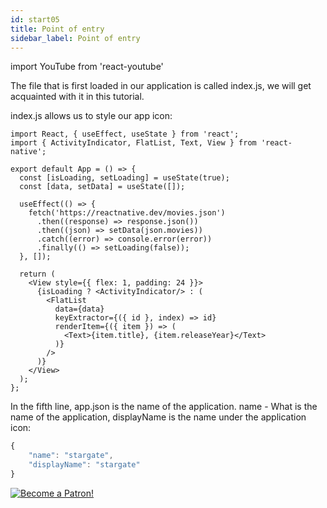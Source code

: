 ```yaml
---
id: start05
title: Point of entry
sidebar_label: Point of entry
---
```


import YouTube from 'react-youtube'


The file that is first loaded in our application is called index.js, we will get acquainted with it in this tutorial.

<YouTube videoId='Iw8tKp0ALkA' />

index.js allows us to style our app icon:

```SnackPlayer
import React, { useEffect, useState } from 'react';
import { ActivityIndicator, FlatList, Text, View } from 'react-native';

export default App = () => {
  const [isLoading, setLoading] = useState(true);
  const [data, setData] = useState([]);

  useEffect(() => {
    fetch('https://reactnative.dev/movies.json')
      .then((response) => response.json())
      .then((json) => setData(json.movies))
      .catch((error) => console.error(error))
      .finally(() => setLoading(false));
  }, []);

  return (
    <View style={{ flex: 1, padding: 24 }}>
      {isLoading ? <ActivityIndicator/> : (
        <FlatList
          data={data}
          keyExtractor={({ id }, index) => id}
          renderItem={({ item }) => (
            <Text>{item.title}, {item.releaseYear}</Text>
          )}
        />
      )}
    </View>
  );
};

```

In the fifth line, app.json is the name of the application. name - What is the name of the application, displayName is the name under the application icon:

```javascript
{
    "name": "stargate",
    "displayName": "stargate"
}
```

[![Become a Patron!](/img/logo/patreon.jpg)](https://www.patreon.com/bePatron?u=31769291)
